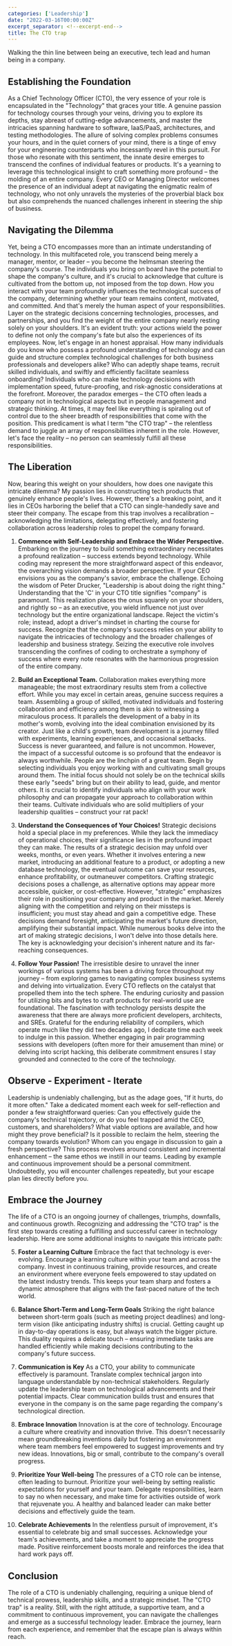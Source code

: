 ```yaml
---
categories: ['Leadership']
date: "2022-03-16T00:00:00Z"
excerpt_separator: <!--excerpt-end-->
title: The CTO trap
---
```


Walking the thin line between being an executive, tech lead and human being in a company.
<!--more-->
## Establishing the Foundation
As a Chief Technology Officer (CTO), the very essence of your role is encapsulated in the "Technology" that graces your title. A genuine passion for technology courses through your veins, driving you to explore its depths, stay abreast of cutting-edge advancements, and master the intricacies spanning hardware to software, IaaS/PaaS, architectures, and testing methodologies. The allure of solving complex problems consumes your hours, and in the quiet corners of your mind, there is a tinge of envy for your engineering counterparts who incessantly revel in this pursuit.
For those who resonate with this sentiment, the innate desire emerges to transcend the confines of individual features or products. It's a yearning to leverage this technological insight to craft something more profound – the molding of an entire company. Every CEO or Managing Director welcomes the presence of an individual adept at navigating the enigmatic realm of technology, who not only unravels the mysteries of the proverbial black box but also comprehends the nuanced challenges inherent in steering the ship of business.

## Navigating the Dilemma
Yet, being a CTO encompasses more than an intimate understanding of technology. In this multifaceted role, you transcend being merely a manager, mentor, or leader – you become the helmsman steering the company's course. The individuals you bring on board have the potential to shape the company's culture, and it's crucial to acknowledge that culture is cultivated from the bottom up, not imposed from the top down. How you interact with your team profoundly influences the technological success of the company, determining whether your team remains content, motivated, and committed.
And that's merely the human aspect of your responsibilities. Layer on the strategic decisions concerning technologies, processes, and partnerships, and you find the weight of the entire company nearly resting solely on your shoulders. It's an evident truth: your actions wield the power to define not only the company's fate but also the experiences of its employees.
Now, let's engage in an honest appraisal. How many individuals do you know who possess a profound understanding of technology and can guide and structure complex technological challenges for both business professionals and developers alike? Who can adeptly shape teams, recruit skilled individuals, and swiftly and efficiently facilitate seamless onboarding? Individuals who can make technology decisions with implementation speed, future-proofing, and risk-agnostic considerations at the forefront.
Moreover, the paradox emerges – the CTO often leads a company not in technological aspects but in people management and strategic thinking. At times, it may feel like everything is spiraling out of control due to the sheer breadth of responsibilities that come with the position.
This predicament is what I term "the CTO trap" – the relentless demand to juggle an array of responsibilities inherent in the role. However, let's face the reality – no person can seamlessly fulfill all these responsibilities.

## The Liberation
Now, bearing this weight on your shoulders, how does one navigate this intricate dilemma? My passion lies in constructing tech products that genuinely enhance people's lives. However, there's a breaking point, and it lies in CEOs harboring the belief that a CTO can single-handedly save and steer their company. The escape from this trap involves a recalibration – acknowledging the limitations, delegating effectively, and fostering collaboration across leadership roles to propel the company forward.

1. **Commence with Self-Leadership and Embrace the Wider Perspective.** Embarking on the journey to build something extraordinary necessitates a profound realization – success extends beyond technology. While coding may represent the more straightforward aspect of this endeavor, the overarching vision demands a broader perspective. If your CEO envisions you as the company's savior, embrace the challenge. Echoing the wisdom of Peter Drucker, "Leadership is about doing the right thing." Understanding that the 'C' in your CTO title signifies "company" is paramount. This realization places the onus squarely on your shoulders, and rightly so – as an executive, you wield influence not just over technology but the entire organizational landscape. Reject the victim's role; instead, adopt a driver's mindset in charting the course for success. Recognize that the company's success relies on your ability to navigate the intricacies of technology and the broader challenges of leadership and business strategy. Seizing the executive role involves transcending the confines of coding to orchestrate a symphony of success where every note resonates with the harmonious progression of the entire company.

2. **Build an Exceptional Team.** Collaboration makes everything more manageable; the most extraordinary results stem from a collective effort. While you may excel in certain areas, genuine success requires a team. Assembling a group of skilled, motivated individuals and fostering collaboration and efficiency among them is akin to witnessing a miraculous process. It parallels the development of a baby in its mother's womb, evolving into the ideal combination envisioned by its creator. Just like a child's growth, team development is a journey filled with experiments, learning experiences, and occasional setbacks. Success is never guaranteed, and failure is not uncommon. However, the impact of a successful outcome is so profound that the endeavor is always worthwhile. People are the linchpin of a great team. Begin by selecting individuals you enjoy working with and cultivating small groups around them. The initial focus should not solely be on the technical skills these early "seeds" bring but on their ability to lead, guide, and mentor others. It is crucial to identify individuals who align with your work philosophy and can propagate your approach to collaboration within their teams. Cultivate individuals who are solid multipliers of your leadership qualities – construct your rat pack!

3. **Understand the Consequences of Your Choices!** Strategic decisions hold a special place in my preferences. While they lack the immediacy of operational choices, their significance lies in the profound impact they can make. The results of a strategic decision may unfold over weeks, months, or even years. Whether it involves entering a new market, introducing an additional feature to a product, or adopting a new database technology, the eventual outcome can save your resources, enhance profitability, or outmaneuver competitors. Crafting strategic decisions poses a challenge, as alternative options may appear more accessible, quicker, or cost-effective. However, "strategic" emphasizes their role in positioning your company and product in the market. Merely aligning with the competition and relying on their missteps is insufficient; you must stay ahead and gain a competitive edge. These decisions demand foresight, anticipating the market's future direction, amplifying their substantial impact. While numerous books delve into the art of making strategic decisions, I won't delve into those details here. The key is acknowledging your decision's inherent nature and its far-reaching consequences.

4. **Follow Your Passion!** The irresistible desire to unravel the inner workings of various systems has been a driving force throughout my journey – from exploring games to navigating complex business systems and delving into virtualization. Every CTO reflects on the catalyst that propelled them into the tech sphere. The enduring curiosity and passion for utilizing bits and bytes to craft products for real-world use are foundational. The fascination with technology persists despite the awareness that there are always more proficient developers, architects, and SREs. Grateful for the enduring reliability of compilers, which operate much like they did two decades ago, I dedicate time each week to indulge in this passion. Whether engaging in pair programming sessions with developers (often more for their amusement than mine) or delving into script hacking, this deliberate commitment ensures I stay grounded and connected to the core of the technology.

## Observe - Experiment - Iterate
Leadership is undeniably challenging, but as the adage goes, "If it hurts, do it more often." Take a dedicated moment each week for self-reflection and ponder a few straightforward queries:
Can you effectively guide the company's technical trajectory, or do you feel trapped amid the CEO, customers, and shareholders?
What viable options are available, and how might they prove beneficial?
Is it possible to reclaim the helm, steering the company towards evolution?
Whom can you engage in discussion to gain a fresh perspective?
This process revolves around consistent and incremental enhancement – the same ethos we instill in our teams. Leading by example and continuous improvement should be a personal commitment. Undoubtedly, you will encounter challenges repeatedly, but your escape plan lies directly before you.

## Embrace the Journey
The life of a CTO is an ongoing journey of challenges, triumphs, downfalls,  and continuous growth. Recognizing and addressing the "CTO trap" is the first step towards creating a fulfilling and successful career in technology leadership. Here are some additional insights to navigate this intricate path:

5. **Foster a Learning Culture**
Embrace the fact that technology is ever-evolving. Encourage a learning culture within your team and across the company. Invest in continuous training, provide resources, and create an environment where everyone feels empowered to stay updated on the latest industry trends. This keeps your team sharp and fosters a dynamic atmosphere that aligns with the fast-paced nature of the tech world.

6. **Balance Short-Term and Long-Term Goals**
Striking the right balance between short-term goals (such as meeting project deadlines) and long-term vision (like anticipating industry shifts) is crucial. Getting caught up in day-to-day operations is easy, but always watch the bigger picture. This duality requires a delicate touch – ensuring immediate tasks are handled efficiently while making decisions contributing to the company's future success.

7. **Communication is Key**
As a CTO, your ability to communicate effectively is paramount. Translate complex technical jargon into language understandable by non-technical stakeholders. Regularly update the leadership team on technological advancements and their potential impacts. Clear communication builds trust and ensures that everyone in the company is on the same page regarding the company's technological direction.

8. **Embrace Innovation**
Innovation is at the core of technology. Encourage a culture where creativity and innovation thrive. This doesn't necessarily mean groundbreaking inventions daily but fostering an environment where team members feel empowered to suggest improvements and try new ideas. Innovations, big or small, contribute to the company's overall progress.

9. **Prioritize Your Well-being**
The pressures of a CTO role can be intense, often leading to burnout. Prioritize your well-being by setting realistic expectations for yourself and your team. Delegate responsibilities, learn to say no when necessary, and make time for activities outside of work that rejuvenate you. A healthy and balanced leader can make better decisions and effectively guide the team.

10. **Celebrate Achievements**
In the relentless pursuit of improvement, it's essential to celebrate big and small successes. Acknowledge your team's achievements, and take a moment to appreciate the progress made. Positive reinforcement boosts morale and reinforces the idea that hard work pays off.

## Conclusion
The role of a CTO is undeniably challenging, requiring a unique blend of technical prowess, leadership skills, and a strategic mindset. The "CTO trap" is a reality. Still, with the right attitude, a supportive team, and a commitment to continuous improvement, you can navigate the challenges and emerge as a successful technology leader. Embrace the journey, learn from each experience, and remember that the escape plan is always within reach.